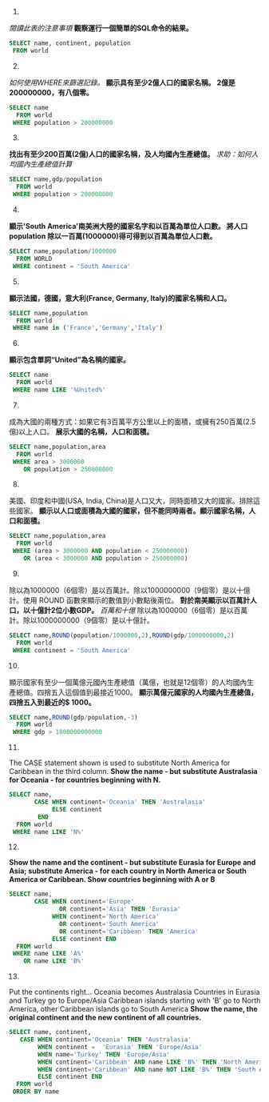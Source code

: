 1.
*閱讀此表的注意事項* **觀察運行一個簡單的SQL命令的結果。**

```sql
SELECT name, continent, population 
 FROM world
```
2.
*如何使用WHERE來篩選記錄。* **顯示具有至少2億人口的國家名稱。 2億是200000000，有八個零。** 

```sql
SELECT name 
  FROM world
 WHERE population > 200000000
```
3.
**找出有至少200百萬(2億)人口的國家名稱，及人均國內生產總值。**
*求助：如何人均國內生產總值計算*

```sql
SELECT name,gdp/population
  FROM world
 WHERE population > 200000000
```
4.
**顯示'South America'南美洲大陸的國家名字和以百萬為單位人口數。 將人口population 除以一百萬(1000000)得可得到以百萬為單位人口數。**

```sql
SELECT name,population/1000000 
  FROM WORLD
 WHERE continent = 'South America'
```
5.
**顯示法國，德國，意大利(France, Germany, Italy)的國家名稱和人口。**

```sql
SELECT name,population
  FROM world
 WHERE name in ('France','Germany','Italy')
```
6.
**顯示包含單詞“United”為名稱的國家。**

```sql
SELECT name
  FROM world
 WHERE name LIKE '%United%'
```
7.
成為大國的兩種方式：如果它有3百萬平方公里以上的面積，或擁有250百萬(2.5億)以上人口。
**展示大國的名稱，人口和面積。**

```sql
SELECT name,population,area
  FROM world
 WHERE area > 3000000
    OR population > 250000000
```
8.
美國、印度和中國(USA, India, China)是人口又大，同時面積又大的國家。排除這些國家。
**顯示以人口或面積為大國的國家，但不能同時兩者。顯示國家名稱，人口和面積。**

```sql
SELECT name,population,area
  FROM world
 WHERE (area > 3000000 AND population < 250000000)
    OR (area < 3000000 AND population > 250000000)
```
9.
除以為1000000（6個零）是以百萬計。除以1000000000（9個零）是以十億計。使用 ROUND 函數來顯示的數值到小數點後兩位。
**對於南美顯示以百萬計人口，以十億計2位小數GDP。**
*百萬和十億*
除以為1000000（6個零）是以百萬計。除以1000000000（9個零）是以十億計。

```sql
SELECT name,ROUND(population/1000000,2),ROUND(gdp/1000000000,2)
  FROM world
 WHERE continent = 'South America'
```
10.
顯示國家有至少一個萬億元國內生產總值（萬億，也就是12個零）的人均國內生產總值。四捨五入這個值到最接近1000。
**顯示萬億元國家的人均國內生產總值，四捨五入到最近的$ 1000。**

```sql
SELECT name,ROUND(gdp/population,-3)
  FROM world
 WHERE gdp > 1000000000000
```
11.
The CASE statement shown is used to substitute North America for Caribbean in the third column.
**Show the name - but substitute Australasia for Oceania - for countries beginning with N.**

```sql
SELECT name,
       CASE WHEN continent='Oceania' THEN 'Australasia'
            ELSE continent 
        END
  FROM world
 WHERE name LIKE 'N%'
```
12.
**Show the name and the continent - but substitute Eurasia for Europe and Asia; substitute America - for each country in North America or South America or Caribbean. Show countries beginning with A or B**

```sql
SELECT name,
       CASE WHEN continent='Europe'
              OR continent='Asia' THEN 'Eurasia'
            WHEN continent='North America'
              OR continent='South America'
              OR continent='Caribbean' THEN 'America'
            ELSE continent END
  FROM world
 WHERE name LIKE 'A%' 
    OR name LIKE 'B%'
```
13.
Put the continents right...
Oceania becomes Australasia
Countries in Eurasia and Turkey go to Europe/Asia
Caribbean islands starting with 'B' go to North America, other Caribbean islands go to South America
**Show the name, the original continent and the new continent of all countries.**

```sql
SELECT name, continent,
   CASE WHEN continent='Oceania' THEN 'Australasia'
        WHEN continent =  'Eurasia' THEN 'Europe/Asia'
        WHEN name='Turkey' THEN 'Europe/Asia'
        WHEN continent='Caribbean' AND name LIKE 'B%' THEN 'North America'
        WHEN continent='Caribbean' AND name NOT LIKE 'B%' THEN 'South America'
        ELSE continent END
  FROM world 
 ORDER BY name
```
